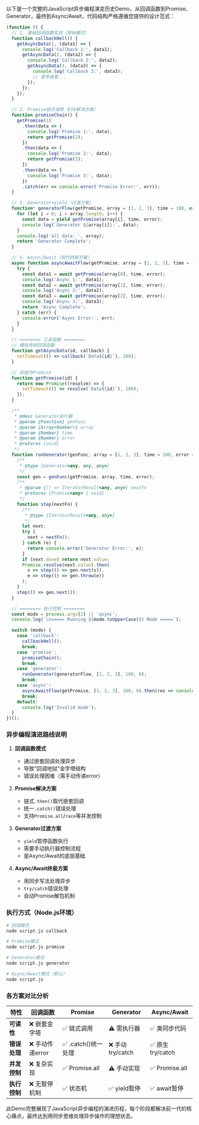 以下是一个完整的JavaScript异步编程演变历史Demo，从回调函数到Promise、Generator，最终到Async/Await，代码结构严格遵循您提供的设计范式：

```javascript
(function () {
  // 1. 基础回调函数实现（原始模式）
  function callbackHell() {
    getAsyncData(1, (data1) => {
      console.log('Callback 1:', data1);
      getAsyncData(2, (data2) => {
        console.log('Callback 2:', data2);
        getAsyncData(3, (data3) => {
          console.log('Callback 3:', data3);
          // 更多嵌套...
        });
      });
    });
  }

  // 2. Promise链式调用（ES6解决方案）
  function promiseChain() {
    getPromise(1)
      .then(data => {
        console.log('Promise 1:', data);
        return getPromise(2);
      })
      .then(data => {
        console.log('Promise 2:', data);
        return getPromise(3);
      })
      .then(data => {
        console.log('Promise 3:', data);
      })
      .catch(err => console.error('Promise Error:', err));
  }

  // 3. Generator+yield（过渡方案）
  function* generatorFlow(getPromise, array = [1, 2, 3], time = 100, error = 0) {
    for (let i = 0; i < array.length; i++) {
      const data = yield getPromise(array[i], time, error);
      console.log(`Generator ${array[i]}:`, data);
    }
    console.log('all data: ', array);
    return 'Generator Complete';
  }

  // 4. Async/Await（现代终极方案）
  async function asyncAwaitFlow(getPromise, array = [1, 2, 3], time = 100, error = 0) {
    try {
      const data1 = await getPromise(array[0], time, error);
      console.log('Async 1:', data1);
      const data2 = await getPromise(array[1], time, error);
      console.log('Async 2:', data2);
      const data3 = await getPromise(array[2], time, error);
      console.log('Async 3:', data3);
      return 'Async Complete';
    } catch (err) {
      console.error('Async Error:', err);
    }
  }

  // ======== 工具函数 ========
  // 模拟传统回调函数
  function getAsyncData(id, callback) {
    setTimeout(() => callback(`Data${id}`), 100);
  }

  // 封装为Promise
  function getPromise(id) {
    return new Promise((resolve) => {
      setTimeout(() => resolve(`Data${id}`), 100);
    });
  }

  /**
   * @desc Generator执行器
   * @param {Function} genFunc
   * @param {Array<Number>} array
   * @param {Number} time
   * @param {Number} error
   * @returns {void}
   */
  function runGenerator(genFunc, array = [1, 2, 3], time = 100, error = 0) {
    /**
     * @type {Generator<any, any, any>}
     */
    const gen = genFunc(getPromise, array, time, error);
    /**
     * @param {() => IteratorResult<any, any>} nextFn
     * @returns {Promise<any> | void}
     */
    function step(nextFn) {
      /**
       * @type {IteratorResult<any, any>}
       */
      let next;
      try {
        next = nextFn();
      } catch (e) {
        return console.error('Generator Error:', e);
      }
      if (next.done) return next.value;
      Promise.resolve(next.value).then(
        v => step(() => gen.next(v)),
        e => step(() => gen.throw(e))
      );
    }
    step(() => gen.next());
  }

  // ======== 执行控制 ========
  const mode = process.argv[2] || 'async';
  console.log(`\n===== Running ${mode.toUpperCase()} Mode =====`);

  switch (mode) {
    case 'callback':
      callbackHell();
      break;
    case 'promise':
      promiseChain();
      break;
    case 'generator':
      runGenerator(generatorFlow, [1, 2, 3], 100, 0);
      break;
    case 'async':
      asyncAwaitFlow(getPromise, [1, 2, 3], 100, 0).then(res => console.log(res));
      break;
    default:
      console.log('Invalid mode');
  }
})();
```

### 异步编程演进路线说明

1. **回调函数模式**
   - 通过嵌套回调处理异步
   - 导致"回调地狱"金字塔结构
   - 错误处理困难（需手动传递error）

2. **Promise解决方案**
   - 链式`.then()`取代嵌套回调
   - 统一`.catch()`错误处理
   - 支持`Promise.all`/`race`等并发控制

3. **Generator过渡方案**
   - `yield`暂停函数执行
   - 需要手动执行器控制流程
   - 是Async/Await的底层基础

4. **Async/Await终极方案**
   - 用同步写法处理异步
   - `try/catch`错误处理
   - 自动Promise解包机制

### 执行方式（Node.js环境）
```bash
# 回调模式
node script.js callback

# Promise模式
node script.js promise

# Generator模式
node script.js generator

# Async/Await模式（默认）
node script.js
```

### 各方案对比分析

| **特性**         | 回调函数          | Promise          | Generator        | Async/Await      |
|------------------|------------------|------------------|------------------|------------------|
| **可读性**       | ❌ 嵌套金字塔      | ✅ 链式调用       | ⚠️ 需执行器       | ✅ 类同步代码     |
| **错误处理**     | ❌ 手动传递error   | ✅ .catch()统一处理 | ❌ 手动try/catch | ✅ 原生try/catch |
| **并发控制**     | ❌ 复杂实现        | ✅ Promise.all    | ⚠️ 手动实现       | ✅ Promise.all   |
| **执行控制**     | ❌ 无暂停机制      | ✅ 状态机         | ✅ yield暂停      | ✅ await暂停     |

此Demo完整展现了JavaScript异步编程的演进历程，每个阶段都解决前一代的核心痛点，最终达到用同步思维处理异步操作的理想状态。